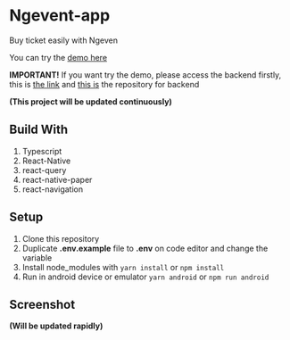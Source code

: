 # Ngevent-app
Buy ticket easily with Ngeven

You can try the [demo here](https://drive.google.com/drive/folders/1Xm-imq79stEybjw0OTXVtmodQ4tJXlzJ?usp=sharing)

**IMPORTANT!**
If you want try the demo, please access the backend firstly, this is [the link](https://ngevent-app.herokuapp.com/api)
and [this is](https://github.com/irsyaadbp/Ngevent-backend) the repository for backend

**(This project will be updated continuously)**

## Build With
1. Typescript
2. React-Native
4. react-query
5. react-native-paper
6. react-navigation

## Setup
1. Clone this repository
2. Duplicate **.env.example** file to **.env** on code editor and change the variable
3. Install node_modules with 
``yarn install``
or 
``npm install``
5. Run in android device or emulator
``yarn android``
or 
``npm run android``

## Screenshot
**(Will be updated rapidly)**
